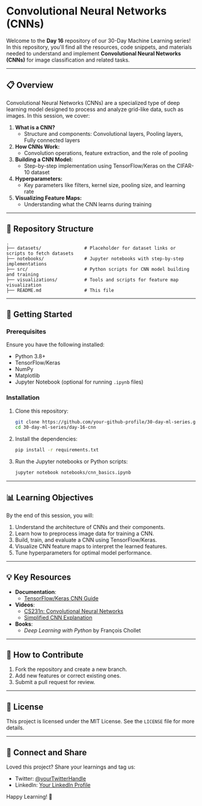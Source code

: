# Convolutional Neural Networks (CNNs)

Welcome to the **Day 16** repository of our 30-Day Machine Learning series! In this repository, you'll find all the resources, code snippets, and materials needed to understand and implement **Convolutional Neural Networks (CNNs)** for image classification and related tasks.

---

## 📋 **Overview**
Convolutional Neural Networks (CNNs) are a specialized type of deep learning model designed to process and analyze grid-like data, such as images. In this session, we cover:

1. **What is a CNN?**
   - Structure and components: Convolutional layers, Pooling layers, Fully connected layers
2. **How CNNs Work:**
   - Convolution operations, feature extraction, and the role of pooling
3. **Building a CNN Model:**
   - Step-by-step implementation using TensorFlow/Keras on the CIFAR-10 dataset
4. **Hyperparameters:**
   - Key parameters like filters, kernel size, pooling size, and learning rate
5. **Visualizing Feature Maps:**
   - Understanding what the CNN learns during training

---

## 📂 **Repository Structure**
```plaintext
.
├── datasets/                # Placeholder for dataset links or scripts to fetch datasets
├── notebooks/               # Jupyter notebooks with step-by-step implementations
├── src/                     # Python scripts for CNN model building and training
├── visualizations/          # Tools and scripts for feature map visualization
├── README.md                # This file
```

---

## 🚀 **Getting Started**
### Prerequisites
Ensure you have the following installed:
- Python 3.8+
- TensorFlow/Keras
- NumPy
- Matplotlib
- Jupyter Notebook (optional for running `.ipynb` files)

### Installation
1. Clone this repository:
   ```bash
   git clone https://github.com/your-github-profile/30-day-ml-series.git
   cd 30-day-ml-series/day-16-cnn
   ```
2. Install the dependencies:
   ```bash
   pip install -r requirements.txt
   ```
3. Run the Jupyter notebooks or Python scripts:
   ```bash
   jupyter notebook notebooks/cnn_basics.ipynb
   ```

---

## 📊 **Learning Objectives**
By the end of this session, you will:
1. Understand the architecture of CNNs and their components.
2. Learn how to preprocess image data for training a CNN.
3. Build, train, and evaluate a CNN using TensorFlow/Keras.
4. Visualize CNN feature maps to interpret the learned features.
5. Tune hyperparameters for optimal model performance.

---

## 💡 **Key Resources**
- **Documentation**:
  - [TensorFlow/Keras CNN Guide](https://www.tensorflow.org/tutorials/images/cnn)
- **Videos**:
  - [CS231n: Convolutional Neural Networks](https://youtu.be/FTr3n7uBIuE)
  - [Simplified CNN Explanation](https://youtu.be/YRhxdVk_sIs)
- **Books**:
  - *Deep Learning with Python* by François Chollet

---

## 🧪 **How to Contribute**
1. Fork the repository and create a new branch.
2. Add new features or correct existing ones.
3. Submit a pull request for review.

---

## 📝 **License**
This project is licensed under the MIT License. See the `LICENSE` file for more details.

---

## 🌟 **Connect and Share**
Loved this project? Share your learnings and tag us:
- Twitter: [@yourTwitterHandle](https://twitter.com/yourTwitterHandle)
- LinkedIn: [Your LinkedIn Profile](https://www.linkedin.com/in/yourLinkedInProfile)

Happy Learning! 🎉
